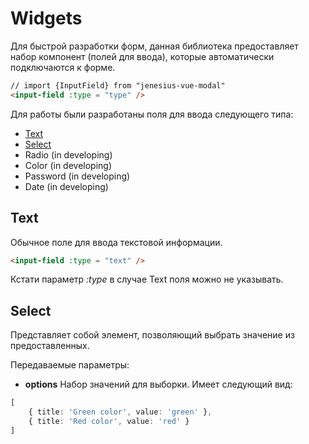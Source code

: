 <script setup>
import WidgetExampleInputText from '../components/inputs/widget-example-input-text.vue'
import WidgetExampleInputSelect from '../components/inputs/widget-example-input-select.vue'
</script>

# Widgets
Для быстрой разработки форм, данная библиотека предоставляет набор компонент
(полей для ввода), которые автоматически подключаются к форме.
```html
// import {InputField} from "jenesius-vue-modal"
<input-field :type = "type" />
```
Для работы были разработаны поля для ввода следующего типа:
- [Text](#text)
- [Select](#select)
- Radio (in developing)
- Color (in developing)
- Password (in developing)
- Date (in developing)

## Text
Обычное поле для ввода текстовой информации. 
```html
<input-field :type = "text" />
```

<WidgetExampleInputText/>

Кстати параметр *:type* в случае Text поля можно не указывать.

## Select
Представляет собой элемент, позволяющий выбрать значение из предоставленных.

<WidgetExampleInputSelect/>

Передаваемые параметры:
- **options** Набор значений для выборки. Имеет следующий вид:
```ts
[
	{ title: 'Green color', value: 'green' },
	{ title: 'Red color', value: 'red' }
]
```
